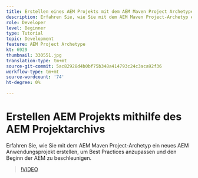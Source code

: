 ```yaml
---
title: Erstellen eines AEM Projekts mit dem AEM Maven Project Archetype
description: Erfahren Sie, wie Sie mit dem AEM Maven Project-Archetyp ein neues AEM Anwendungsprojekt erstellen, um Best Practices anzupassen und den Beginn der AEM zu beschleunigen.
role: Developer
level: Beginner
type: Tutorial
topic: Development
feature: AEM Project Archetype
kt: 6929
thumbnail: 330551.jpg
translation-type: tm+mt
source-git-commit: 5ac82928d4b0bf75b348a414793c24c3aca92f36
workflow-type: tm+mt
source-wordcount: '74'
ht-degree: 0%

---
```



# Erstellen AEM Projekts mithilfe des AEM Projektarchivs

Erfahren Sie, wie Sie mit dem AEM Maven Project-Archetyp ein neues AEM Anwendungsprojekt erstellen, um Best Practices anzupassen und den Beginn der AEM zu beschleunigen.

>[!VIDEO](https://video.tv.adobe.com/v/330551/?quality=12&learn=on)